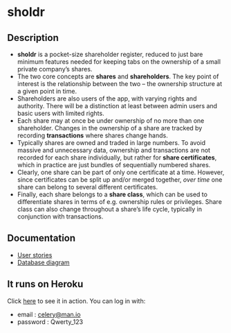 sholdr
======

Description
-----------

 - **sholdr** is a pocket-size shareholder register, reduced to just bare
   minimum features needed for keeping tabs on the ownership of a small private
   company’s shares.
 - The two core concepts are **shares** and **shareholders**. The key point of
   interest is the relationship between the two – the ownership structure at a
   given point in time.
 - Shareholders are also users of the app, with varying rights and authority.
   There will be a distinction at least between admin users and basic users with
   limited rights.
 - Each share may at once be under ownership of no more than one shareholder.
   Changes in the ownership of a share are tracked by recording **transactions**
   where shares change hands.
 - Typically shares are owned and traded in large numbers. To avoid massive and
   unnecessary data, ownership and transactions are not recorded for each share
   individually, but rather for **share certificates**, which in practice are
   just bundles of sequentially numbered shares.
 - Clearly, one share can be part of only one certificate at a time. However,
   since certificates can be split up and/or merged together, _over time_ one
   share can belong to several different certificates.
 - Finally, each share belongs to a **share class**, which can be used to
   differentiate shares in terms of e.g. ownership rules or privileges. Share
   class can also change throughout a share’s life cycle, typically in
   conjunction with transactions.

Documentation
-------------

 - [User stories](https://github.com/jrnn/sholdr/blob/master/docs/user_stories.md)
 - [Database diagram](https://github.com/jrnn/sholdr/blob/master/docs/db_model.pdf)

It runs on Heroku
-----------------

Click [here](https://sholdr.herokuapp.com/) to see it in action.
You can log in with:
 - email : celery@man.io
 - password : Qwerty_123
